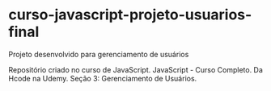 # curso-javascript-projeto-usuarios-final
 Projeto desenvolvido para gerenciamento de usuários 

 Repositório criado no curso de JavaScript.
 JavaScript - Curso Completo.
 Da Hcode na Udemy.
 Seção 3: Gerenciamento de Usuários.

